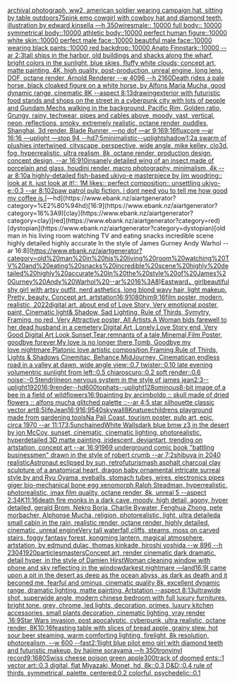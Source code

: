 [archival photograph, ww2, american soldier wearing campaign hat, sitting by table outdoors](https://www.ebank.nz/aiartgenerator?category=archival%20photograph%2C%20ww2%2C%20american%20soldier%20wearing%20campaign%20hat%2C%20sitting%20by%20table%20outdoors)[75](https://www.ebank.nz/aiartgenerator?category=75)[pink emo cowgirl with cowboy hat and diamond teeth, illustration by edward kinsella —h 350](https://www.ebank.nz/aiartgenerator?category=pink%20emo%20cowgirl%20with%20cowboy%20hat%20and%20diamond%20teeth%2C%20illustration%20by%20edward%20kinsella%20%E2%80%94h%20350)[wires](https://www.ebank.nz/aiartgenerator?category=wires)[male:: 10000 full body:: 10000 symmetrical body::10000 athletic body::10000 perfect human figure::10000 white skin::10000 perfect male face::10000 beautiful male face::10000 wearing black pants::10000 red backdrop::10000 Anato Finnstark::10000 --ar 2:3](https://www.ebank.nz/aiartgenerator?category=male%3A%3A%2010000%20full%20body%3A%3A%2010000%20symmetrical%20body%3A%3A10000%20athletic%20body%3A%3A10000%20perfect%20human%20figure%3A%3A10000%20white%20skin%3A%3A10000%20perfect%20male%20face%3A%3A10000%20beautiful%20male%20face%3A%3A10000%20wearing%20black%20pants%3A%3A10000%20red%20backdrop%3A%3A10000%20Anato%20Finnstark%3A%3A10000%20--ar%202%3A3)[tall ships in the harbor, old buildings and shacks along the wharf, bright colors in the sunlight, blue skies, fluffy white clouds; concept art, matte painting, 4K, high quality, post-production, unreal engine, long lens, DOF, octane render, Arnold Renderer --w 4096 --h 2160](https://www.ebank.nz/aiartgenerator?category=tall%20ships%20in%20the%20harbor%2C%20old%20buildings%20and%20shacks%20along%20the%20wharf%2C%20bright%20colors%20in%20the%20sunlight%2C%20blue%20skies%2C%20fluffy%20white%20clouds%3B%20concept%20art%2C%20matte%20painting%2C%204K%2C%20high%20quality%2C%20post-production%2C%20unreal%20engine%2C%20long%20lens%2C%20DOF%2C%20octane%20render%2C%20Arnold%20Renderer%20--w%204096%20--h%202160)[Death rides a pale horse, black cloaked figure on a white horse, by Alfons Maria Mucha, good dynamic range, cinematic 8K --aspect 8:13](https://www.ebank.nz/aiartgenerator?category=Death%20rides%20a%20pale%20horse%2C%20black%20cloaked%20figure%20on%20a%20white%20horse%2C%20by%20Alfons%20Maria%20Mucha%2C%20good%20dynamic%20range%2C%20cinematic%208K%20--aspect%208%3A13)[drawing](https://www.ebank.nz/aiartgenerator?category=drawing)[exterior with futuristic food stands and shops on the street in a cyberpunk city with lots of people and Gundam Mechs walking in the background. Pacific Rim, Golden ratio, Grungy, rainy, techwear, pipes and cables above, moody, vast, vertical, neon, reflections, smoky, extremely realistic, octane render, puddles, Shanghai, 3d render, Blade Runner, —no dof —ar 9:16](https://www.ebank.nz/aiartgenerator?category=exterior%20with%20futuristic%20food%20stands%20and%20shops%20on%20the%20street%20in%20a%20cyberpunk%20city%20with%20lots%20of%20people%20and%20Gundam%20Mechs%20walking%20in%20the%20background.%20Pacific%20Rim%2C%20Golden%20ratio%2C%20Grungy%2C%20rainy%2C%20techwear%2C%20pipes%20and%20cables%20above%2C%20moody%2C%20vast%2C%20vertical%2C%20neon%2C%20reflections%2C%20smoky%2C%20extremely%20realistic%2C%20octane%20render%2C%20puddles%2C%20Shanghai%2C%203d%20render%2C%20Blade%20Runner%2C%20%E2%80%94no%20dof%20%E2%80%94ar%209%3A16)[9:16](https://www.ebank.nz/aiartgenerator?category=9%3A16)[fluxcore —ar 16:16 —uplight —stop 94 --hd](https://www.ebank.nz/aiartgenerator?category=fluxcore%20%E2%80%94ar%2016%3A16%20%E2%80%94uplight%20%E2%80%94stop%2094%20--hd)[7:5](https://www.ebank.nz/aiartgenerator?category=7%3A5)[minimalistic](https://www.ebank.nz/aiartgenerator?category=minimalistic)[--uplight](https://www.ebank.nz/aiartgenerator?category=--uplight)[shadow](https://www.ebank.nz/aiartgenerator?category=shadow)[1:2](https://www.ebank.nz/aiartgenerator?category=1%3A2)[a swarm of plushies intertwined, cityscape, perspective, wide angle, mike kelley, clo3d, fog, hyperrealistic, ultra realism, 8k, octane render, production design, concept design, --ar 16:9](https://www.ebank.nz/aiartgenerator?category=a%20swarm%20of%20plushies%20intertwined%2C%20cityscape%2C%20perspective%2C%20wide%20angle%2C%20mike%20kelley%2C%20clo3d%2C%20fog%2C%20hyperrealistic%2C%20ultra%20realism%2C%208k%2C%20octane%20render%2C%20production%20design%2C%20concept%20design%2C%20--ar%2016%3A9)[10](https://www.ebank.nz/aiartgenerator?category=10)[insanely detailed wing of an insect  made of porcelain and  glass, houdini render, macro photography,  minimalism, 4k --ar 8:10](https://www.ebank.nz/aiartgenerator?category=insanely%20detailed%20wing%20of%20an%20insect%20%20made%20of%20porcelain%20and%20%20glass%2C%20houdini%20render%2C%20macro%20photography%2C%20%20minimalism%2C%204k%20--ar%208%3A10)[a highly-detailed fish-based ukiyo-e masterpiece by jim woodring:: look at it. just look at it!:: 1M likes:: perfect composition:: unsettling ukiyo-e::0.3 --ar 8:10](https://www.ebank.nz/aiartgenerator?category=a%20highly-detailed%20fish-based%20ukiyo-e%20masterpiece%20by%20jim%20woodring%3A%3A%20look%20at%20it.%20just%20look%20at%20it%21%3A%3A%201M%20likes%3A%3A%20perfect%20composition%3A%3A%20unsettling%20ukiyo-e%3A%3A0.3%20--ar%208%3A10)[2](https://www.ebank.nz/aiartgenerator?category=2)[paw patrol pulp fiction. i dont need you to tell me how good my coffee is.](https://www.ebank.nz/aiartgenerator?category=paw%20patrol%20pulp%20fiction.%20i%20dont%20need%20you%20to%20tell%20me%20how%20good%20my%20coffee%20is.)[—hd](https://www.ebank.nz/aiartgenerator?category=%E2%80%94hd)[16:9](https://www.ebank.nz/aiartgenerator?category=16%3A9)[clay](https://www.ebank.nz/aiartgenerator?category=clay)[red](https://www.ebank.nz/aiartgenerator?category=red)[dystopian](https://www.ebank.nz/aiartgenerator?category=dystopian)[old man in his living room watching TV and eating snacks incredible scene highly detailed highly accurate In the style of James Gurney Andy Warhol --ar 16:8](https://www.ebank.nz/aiartgenerator?category=old%20man%20in%20his%20living%20room%20watching%20TV%20and%20eating%20snacks%20incredible%20scene%20highly%20detailed%20highly%20accurate%20In%20the%20style%20of%20James%20Gurney%20Andy%20Warhol%20--ar%2016%3A8)[Eastward，girl](https://www.ebank.nz/aiartgenerator?category=Eastward%EF%BC%8Cgirl)[beautiful shy girl with artsy outfit, nerd asthetics, long blond wavy hair, light makeup. Pretty, beauty. Concept art, artstation](https://www.ebank.nz/aiartgenerator?category=beautiful%20shy%20girl%20with%20artsy%20outfit%2C%20nerd%20asthetics%2C%20long%20blond%20wavy%20hair%2C%20light%20makeup.%20Pretty%2C%20beauty.%20Concept%20art%2C%20artstation)[16:9](https://www.ebank.nz/aiartgenerator?category=16%3A9)[1080](https://www.ebank.nz/aiartgenerator?category=1080)[him](https://www.ebank.nz/aiartgenerator?category=him)[9:16](https://www.ebank.nz/aiartgenerator?category=9%3A16)[film poster, modern, realistic, 2022digital art, about end of Love Story, Very emotional poster, paint, Cinematic light& Shadow, Sad Lighting, Rule of Thirds, Symytry, Framing, no red, Very Attractive poster, All Artists,A Woman bids farewell to her dead husband in a cemetery,Digital Art ,Lonely,Love Story end ,Very Good Digital Art Look,Sunset,Tear,remnants of a tale,Minemal,Film Poster, goodbye forever,My love is no longer there,Tomb, Goodbye my love,nightmare,Platonic love,artistic composition,Framing,Rule of Thirds, Lights & Shadows Cinemitac, Behance,MidJourney, Cinematic](https://www.ebank.nz/aiartgenerator?category=film%20poster%2C%20modern%2C%20realistic%2C%202022digital%20art%2C%20about%20end%20of%20Love%20Story%2C%20Very%20emotional%20poster%2C%20paint%2C%20Cinematic%20light%26%20Shadow%2C%20Sad%20Lighting%2C%20Rule%20of%20Thirds%2C%20Symytry%2C%20Framing%2C%20no%20red%2C%20Very%20Attractive%20poster%2C%20All%20Artists%2CA%20Woman%20bids%20farewell%20to%20her%20dead%20husband%20in%20a%20cemetery%2CDigital%20Art%20%2CLonely%2CLove%20Story%20end%20%2CVery%20Good%20Digital%20Art%20Look%2CSunset%2CTear%2Cremnants%20of%20a%20tale%2CMinemal%2CFilm%20Poster%2C%20goodbye%20forever%2CMy%20love%20is%20no%20longer%20there%2CTomb%2C%20Goodbye%20my%20love%2Cnightmare%2CPlatonic%20love%2Cartistic%20composition%2CFraming%2CRule%20of%20Thirds%2C%20Lights%20%26%20Shadows%20Cinemitac%2C%20Behance%2CMidJourney%2C%20Cinematic)[an endless road in a valley at dawn, wide angle view::0.7 twister::0.10 late evening volumentric sunlight from left::0.5 chiaroscuro::0.2 soft render::0.6 noise::-0.5](https://www.ebank.nz/aiartgenerator?category=an%20endless%20road%20in%20a%20valley%20at%20dawn%2C%20wide%20angle%20view%3A%3A0.7%20twister%3A%3A0.10%20late%20evening%20volumentric%20sunlight%20from%20left%3A%3A0.5%20chiaroscuro%3A%3A0.2%20soft%20render%3A%3A0.6%20noise%3A%3A-0.5)[tendril](https://www.ebank.nz/aiartgenerator?category=tendril)[neon nervous system in the style of james jean](https://www.ebank.nz/aiartgenerator?category=neon%20nervous%20system%20in%20the%20style%20of%20james%20jean)[2:3](https://www.ebank.nz/aiartgenerator?category=2%3A3)[--uplight](https://www.ebank.nz/aiartgenerator?category=--uplight)[1920](https://www.ebank.nz/aiartgenerator?category=1920)[16:9](https://www.ebank.nz/aiartgenerator?category=16%3A9)[render](https://www.ebank.nz/aiartgenerator?category=render)[--hd](https://www.ebank.nz/aiartgenerator?category=--hd)[600](https://www.ebank.nz/aiartgenerator?category=600)[tophats](https://www.ebank.nz/aiartgenerator?category=tophats)[--uplight](https://www.ebank.nz/aiartgenerator?category=--uplight)[128](https://www.ebank.nz/aiartgenerator?category=128)[ominous](https://www.ebank.nz/aiartgenerator?category=ominous)[8-bit image of a bee in a field of wildflowers](https://www.ebank.nz/aiartgenerator?category=8-bit%20image%20of%20a%20bee%20in%20a%20field%20of%20wildflowers)[16:9](https://www.ebank.nz/aiartgenerator?category=16%3A9)[painting by arcimboldo :: skull made of dried flowers :: alfons mucha glitched palette ::](https://www.ebank.nz/aiartgenerator?category=painting%20by%20arcimboldo%20%3A%3A%20skull%20made%20of%20dried%20flowers%20%3A%3A%20alfons%20mucha%20glitched%20palette%20%3A%3A)[--ar 4:5 star silhouette classic vector art](https://www.ebank.nz/aiartgenerator?category=--ar%204%3A5%20star%20silhouette%20classic%20vector%20art)[8:5](https://www.ebank.nz/aiartgenerator?category=8%3A5)[life](https://www.ebank.nz/aiartgenerator?category=life)[Jean](https://www.ebank.nz/aiartgenerator?category=Jean)[16:9](https://www.ebank.nz/aiartgenerator?category=16%3A9)[16:9](https://www.ebank.nz/aiartgenerator?category=16%3A9)[540](https://www.ebank.nz/aiartgenerator?category=540)[sky](https://www.ebank.nz/aiartgenerator?category=sky)[wall](https://www.ebank.nz/aiartgenerator?category=wall)[8K](https://www.ebank.nz/aiartgenerator?category=8K)[nature](https://www.ebank.nz/aiartgenerator?category=nature)[childrens playground made from gardening tools](https://www.ebank.nz/aiartgenerator?category=childrens%20playground%20made%20from%20gardening%20tools)[Na Pali Coast, tourism poster, pulp art, epic, circa 1970 --ar 11:17](https://www.ebank.nz/aiartgenerator?category=Na%20Pali%20Coast%2C%20tourism%20poster%2C%20pulp%20art%2C%20epic%2C%20circa%201970%20--ar%2011%3A17)[3:5](https://www.ebank.nz/aiartgenerator?category=3%3A5)[unchained](https://www.ebank.nz/aiartgenerator?category=unchained)[White Walls](https://www.ebank.nz/aiartgenerator?category=White%20Walls)[dark blue bmw z3 in the desert by jon McCoy, sunset, cinematic, cinematic lighting, photorealistic, hyperdetailed 3D matte painting, iridescent, deviantart, trending on artstation, concept art --ar 16:9](https://www.ebank.nz/aiartgenerator?category=dark%20blue%20bmw%20z3%20in%20the%20desert%20by%20jon%20McCoy%2C%20sunset%2C%20cinematic%2C%20cinematic%20lighting%2C%20photorealistic%2C%20hyperdetailed%203D%20matte%20painting%2C%20iridescent%2C%20deviantart%2C%20trending%20on%20artstation%2C%20concept%20art%20--ar%2016%3A9)[1969 underground comic book "battling businessmen" drawn in the style of robert crumb --ar 7:2](https://www.ebank.nz/aiartgenerator?category=1969%20underground%20comic%20book%20%22battling%20businessmen%22%20drawn%20in%20the%20style%20of%20robert%20crumb%20--ar%207%3A2)[shibuya in 2040 realistic](https://www.ebank.nz/aiartgenerator?category=shibuya%20in%202040%20realistic)[Astronaut eclipsed by sun, retrofuturism](https://www.ebank.nz/aiartgenerator?category=Astronaut%20eclipsed%20by%20sun%2C%20retrofuturism)[ash asphalt charcoal clay sculpture of a anatomical heart, dragon baby ornamental intricate surreal style by and Ryu Oyama, eyeballs, stomach tubes, wires, electronics pipes giger bio-mechanical bone egg xenomorph Ralph Steadman, hyperrealistic, photorealistic, imax film quality, octane render, 8k, unreal 5 --aspect 2:3](https://www.ebank.nz/aiartgenerator?category=ash%20asphalt%20charcoal%20clay%20sculpture%20of%20a%20anatomical%20heart%2C%20dragon%20baby%20ornamental%20intricate%20surreal%20style%20by%20and%20Ryu%20Oyama%2C%20eyeballs%2C%20stomach%20tubes%2C%20wires%2C%20electronics%20pipes%20giger%20bio-mechanical%20bone%20egg%20xenomorph%20Ralph%20Steadman%2C%20hyperrealistic%2C%20photorealistic%2C%20imax%20film%20quality%2C%20octane%20render%2C%208k%2C%20unreal%205%20--aspect%202%3A3)[4K](https://www.ebank.nz/aiartgenerator?category=4K)[11:16](https://www.ebank.nz/aiartgenerator?category=11%3A16)[death fire monks in a dark cave, moody, high detail, agony, hyper detailed, gerald Brom, Nekro Borja, Charlie Bywater, Fenghua Zhong, pete morbacher, Alphonse Mucha, religion, photorealistic, light, ultra detailed](https://www.ebank.nz/aiartgenerator?category=death%20fire%20monks%20in%20a%20dark%20cave%2C%20moody%2C%20high%20detail%2C%20agony%2C%20hyper%20detailed%2C%20gerald%20Brom%2C%20Nekro%20Borja%2C%20Charlie%20Bywater%2C%20Fenghua%20Zhong%2C%20pete%20morbacher%2C%20Alphonse%20Mucha%2C%20religion%2C%20photorealistic%2C%20light%2C%20ultra%20detailed)[a small cabin in the rain, realistic render, octane render, highly detailed, cinematic, unreal engine](https://www.ebank.nz/aiartgenerator?category=a%20small%20cabin%20in%20the%20rain%2C%20realistic%20render%2C%20octane%20render%2C%20highly%20detailed%2C%20cinematic%2C%20unreal%20engine)[Very tall waterfall,cliffs, steams, moss on carved stairs, foggy fantasy forest, kongming lantern, magical atmosphere, artstation, by edmund dulac, thomas kinkade, hiroshi yoshida --w 896 --h 2304](https://www.ebank.nz/aiartgenerator?category=Very%20tall%20waterfall%2Ccliffs%2C%20steams%2C%20moss%20on%20carved%20stairs%2C%20foggy%20fantasy%20forest%2C%20kongming%20lantern%2C%20magical%20atmosphere%2C%20artstation%2C%20by%20edmund%20dulac%2C%20thomas%20kinkade%2C%20hiroshi%20yoshida%20--w%20896%20--h%202304)[1920](https://www.ebank.nz/aiartgenerator?category=1920)[particles](https://www.ebank.nz/aiartgenerator?category=particles)[masters](https://www.ebank.nz/aiartgenerator?category=masters)[Concept art, render cinematic dark dramatic, detail hyper, in the style of Damien Hirst](https://www.ebank.nz/aiartgenerator?category=Concept%20art%2C%20render%20cinematic%20dark%20dramatic%2C%20detail%20hyper%2C%20in%20the%20style%20of%20Damien%20Hirst)[Woman cleaning window with phone and sky reflecting in the window](https://www.ebank.nz/aiartgenerator?category=Woman%20cleaning%20window%20with%20phone%20and%20sky%20reflecting%20in%20the%20window)[darkest nightmare —land](https://www.ebank.nz/aiartgenerator?category=darkest%20nightmare%20%E2%80%94land)[16:9](https://www.ebank.nz/aiartgenerator?category=16%3A9)[I came upon a pit in the desert as deep as the ocean abyss, as dark as death and it beconed me, fearful and ominus, cinematic quality 8k, excellent dynamic range, dramatic lighting, matte painting, Artstation --aspect 8:13](https://www.ebank.nz/aiartgenerator?category=I%20came%20upon%20a%20pit%20in%20the%20desert%20as%20deep%20as%20the%20ocean%20abyss%2C%20as%20dark%20as%20death%20and%20it%20beconed%20me%2C%20fearful%20and%20ominus%2C%20cinematic%20quality%208k%2C%20excellent%20dynamic%20range%2C%20dramatic%20lighting%2C%20matte%20painting%2C%20Artstation%20--aspect%208%3A13)[ultrawide shot, superwide angle, modern chinese bedroom with full luxury furnitures, bright tone, grey, chrome, led lights, decoration, primes, luxury kitchen accessories, small plants decoration, cinematic lighting, vray render ,](https://www.ebank.nz/aiartgenerator?category=ultrawide%20shot%2C%20superwide%20angle%2C%20modern%20chinese%20bedroom%20with%20full%20luxury%20furnitures%2C%20bright%20tone%2C%20grey%2C%20chrome%2C%20led%20lights%2C%20decoration%2C%20primes%2C%20luxury%20kitchen%20accessories%2C%20small%20plants%20decoration%2C%20cinematic%20lighting%2C%20vray%20render%20%2C)[16:9](https://www.ebank.nz/aiartgenerator?category=16%3A9)[Star Wars invasion, post apocalyptic, cyberpunk, ultra realistic, octane render, 8K](https://www.ebank.nz/aiartgenerator?category=Star%20Wars%20invasion%2C%20post%20apocalyptic%2C%20cyberpunk%2C%20ultra%20realistic%2C%20octane%20render%2C%208K)[10:16](https://www.ebank.nz/aiartgenerator?category=10%3A16)[feasting table with slices of bread apple, grainy stew, hot sour beer steaming, warm comforting lighting, firelight, 8k resolution, photorealism, --w 600 --fast](https://www.ebank.nz/aiartgenerator?category=feasting%20table%20with%20slices%20of%20bread%20apple%2C%20grainy%20stew%2C%20hot%20sour%20beer%20steaming%2C%20warm%20comforting%20lighting%2C%20firelight%2C%208k%20resolution%2C%20photorealism%2C%20--w%20600%20--fast)[2:1](https://www.ebank.nz/aiartgenerator?category=2%3A1)[light blue pilot emo girl with diamond teeth and futuristic makeup, by hajime sorayama —h 350](https://www.ebank.nz/aiartgenerator?category=light%20blue%20pilot%20emo%20girl%20with%20diamond%20teeth%20and%20futuristic%20makeup%2C%20by%20hajime%20sorayama%20%E2%80%94h%20350)[tron](https://www.ebank.nz/aiartgenerator?category=tron)[vinyl record](https://www.ebank.nz/aiartgenerator?category=vinyl%20record)[9:16](https://www.ebank.nz/aiartgenerator?category=9%3A16)[80](https://www.ebank.nz/aiartgenerator?category=80)[Swiss cheese poison green apple](https://www.ebank.nz/aiartgenerator?category=Swiss%20cheese%20poison%20green%20apple)[300](https://www.ebank.nz/aiartgenerator?category=300)[track of doomed ents::1 vector art::0.3 digital, flat Miyazaki, Monet, hd, 8k::0.3 D&D::0.4 rule of thirds, symmetrical, palette, centered:0.2 colorful, psychedelic::0.1](https://www.ebank.nz/aiartgenerator?category=track%20of%20doomed%20ents%3A%3A1%20vector%20art%3A%3A0.3%20digital%2C%20flat%20Miyazaki%2C%20Monet%2C%20hd%2C%208k%3A%3A0.3%20D%26D%3A%3A0.4%20rule%20of%20thirds%2C%20symmetrical%2C%20palette%2C%20centered%3A0.2%20colorful%2C%20psychedelic%3A%3A0.1)